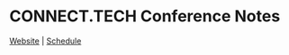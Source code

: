 # CONNECT.TECH Conference Notes

[Website](https://www.connect.tech) | [Schedule](http://connect.tech/schedule)
